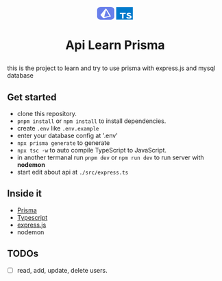 <p align="center">
<img height="30" width="40" src="https://github.com/tandpfun/skill-icons/raw/main/icons/Prisma.svg" alt="prisma">
<img height="30" width="40" src="https://github.com/Arikato111/Arikato111/raw/main/icons/typescript-original.svg" alt="typescript">
</p>

# <p align="center">Api Learn Prisma</p>

this is the project to learn and try to use prisma with express.js and mysql database

## Get started

- clone this repository.
- `pnpm install` or `npm install` to install dependencies.
- create `.env` like `.env.example`
- enter your database config at '.env'
- `npx prisma generate` to generate
- `npx tsc -w` to auto compile TypeScript to JavaScript. 
- in another termanal run `pnpm dev` or `npm run dev` to run server with **nodemon**
- start edit about api at `./src/express.ts`

## Inside it

- [Prisma](https://www.prisma.io/)
- [Typescript](https://www.typescriptlang.org/)
- [express.js](https://expressjs.com/)
- nodemon

## TODOs

- [ ] read, add, update, delete users.

